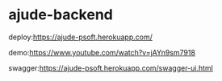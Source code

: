 # ajude-backend

deploy:https://ajude-psoft.herokuapp.com/

demo:https://www.youtube.com/watch?v=jAYn9sm7918

swagger:https://ajude-psoft.herokuapp.com/swagger-ui.html
